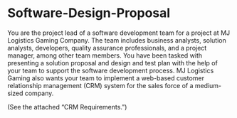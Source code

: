 # Software-Design-Proposal
You are the project lead of a software development team for a project at MJ Logistics Gaming Company. The team includes business analysts, solution analysts, developers, quality assurance professionals, and a project manager, among other team members. You have been tasked with presenting a solution proposal and design and test plan with the help of your team to support the software development process. MJ Logistics Gaming also wants your team to implement a web-based customer relationship management (CRM) system for the sales force of a medium-sized company. 

(See the attached “CRM Requirements.”)



